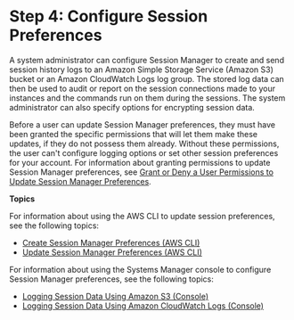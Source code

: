 # Step 4: Configure Session Preferences<a name="session-manager-getting-started-configure-preferences"></a>

A system administrator can configure Session Manager to create and send session history logs to an Amazon Simple Storage Service \(Amazon S3\) bucket or an Amazon CloudWatch Logs log group\. The stored log data can then be used to audit or report on the session connections made to your instances and the commands run on them during the sessions\. The system administrator can also specify options for encrypting session data\.

Before a user can update Session Manager preferences, they must have been granted the specific permissions that will let them make these updates, if they do not possess them already\. Without these permissions, the user can't configure logging options or set other session preferences for your account\. For information about granting permissions to update Session Manager preferences, see [Grant or Deny a User Permissions to Update Session Manager Preferences](preference-setting-permissions.md)\.

**Topics**

For information about using the AWS CLI to update session preferences, see the following topics:
+ [Create Session Manager Preferences \(AWS CLI\)](getting-started-create-preferences-cli.md)
+ [Update Session Manager Preferences \(AWS CLI\)](getting-started-configure-preferences-cli.md)

For information about using the Systems Manager console to configure Session Manager preferences, see the following topics:
+ [Logging Session Data Using Amazon S3 \(Console\)](session-manager-logging-auditing.md#session-manager-logging-auditing-s3)
+ [Logging Session Data Using Amazon CloudWatch Logs \(Console\)](session-manager-logging-auditing.md#session-manager-logging-auditing-cloudwatch-logs)